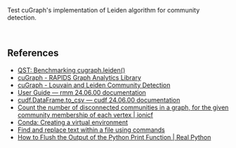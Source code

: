Test cuGraph's implementation of Leiden algorithm for community detection.

<br>


## References

- [QST: Benchmarking cugraph.leiden()](https://github.com/rapidsai/cugraph/issues/4488)
- [cuGraph - RAPIDS Graph Analytics Library](https://github.com/rapidsai/cugraph)
- [cuGraph - Louvain and Leiden Community Detection](https://github.com/rapidsai/cugraph/blob/main/notebooks/algorithms/community/Louvain.ipynb)
- [User Guide — rmm 24.06.00 documentation](https://docs.rapids.ai/api/rmm/stable/guide/)
- [cudf.DataFrame.to_csv — cudf 24.06.00 documentation](https://docs.rapids.ai/api/cudf/stable/user_guide/api_docs/api/cudf.dataframe.to_csv/)
- [Count the number of disconnected communities in a graph, for the given community membership of each vertex | ionicf](https://github.com/ionicf/graph-count-disconnected-communities)
- [Conda: Creating a virtual environment](https://stackoverflow.com/a/48178776/1413259)
- [Find and replace text within a file using commands](https://askubuntu.com/a/20416/432070)
- [How to Flush the Output of the Python Print Function | Real Python](https://realpython.com/python-flush-print-output/)
